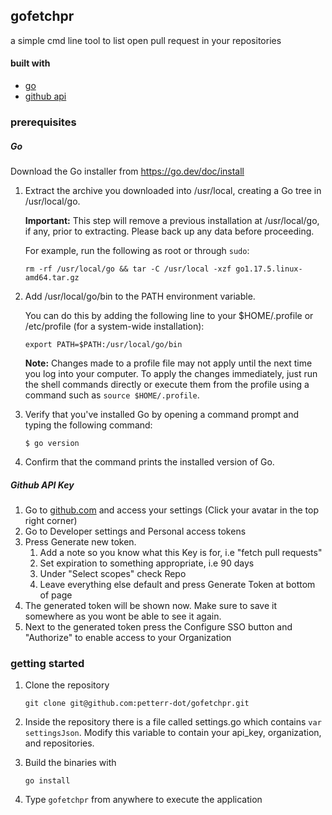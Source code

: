 ## gofetchpr 

a simple cmd line tool to list open pull request in your repositories

#### built with 

- [go](https://go.dev/)
- [github api](https://docs.github.com/en/rest)

### prerequisites

##### Go

Download the Go installer from https://go.dev/doc/install

1. Extract the archive you downloaded into /usr/local, creating a Go tree in /usr/local/go.

   **Important:** This step will remove a previous installation at /usr/local/go, if any, prior to extracting. Please back up any data before proceeding.

   For example, run the following as root or through `sudo`:

   ```
   rm -rf /usr/local/go && tar -C /usr/local -xzf go1.17.5.linux-amd64.tar.gz
   ```

2. Add /usr/local/go/bin to the PATH environment variable.

   You can do this by adding the following line to your $HOME/.profile or /etc/profile (for a system-wide installation):

   ```
   export PATH=$PATH:/usr/local/go/bin
   ```

   **Note:** Changes made to a profile file may not apply until the next time you log into your computer. To apply the changes immediately, just run the shell commands directly or execute them from the profile using a command such as `source $HOME/.profile`.

3. Verify that you've installed Go by opening a command prompt and typing the following command:

   ```
   $ go version
   ```

4. Confirm that the command prints the installed version of Go.



##### Github API Key

1. Go to [github.com](https://github.com) and access your settings (Click your avatar in the top right corner)
2. Go to Developer settings and Personal access tokens
3. Press Generate new token. 
   1.  Add a note so you know what this Key is for, i.e "fetch pull requests"
   2.  Set expiration to something appropriate, i.e 90 days
   3. Under "Select scopes" check Repo
   4. Leave everything else default and press Generate Token at bottom of page
4. The generated token will be shown now. Make sure to save it somewhere as you wont be able to see it again. 
5. Next to the generated token press the Configure SSO button and "Authorize" to enable access to your Organization



### getting started 

1. Clone the repository 

   ```
   git clone git@github.com:petterr-dot/gofetchpr.git
   ```

2. Inside the repository there is a file called settings.go which contains `var settingsJson`. Modify this variable to contain your api_key, organization, and repositories.

2. Build the binaries with

   ```
   go install
   ```



3. Type `gofetchpr` from anywhere to execute the application

​		




 

